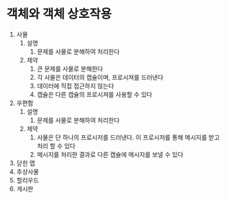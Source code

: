 # 객체와 객체 상호작용

1. 사물
    1. 설명
       1. 문제를 사물로 분해하여 처리한다
    1. 제약
        1. 큰 문제를 사물로 분해한다
        1. 각 사물은 데이터의 캡슐이며, 프로시져를 드러낸다
        1. 데이터에 직접 접근하지 않는다
        1. 캡슐은 다른 캡슐의 프로시져를 사용할 수 있다
1. 우편함
    1. 설명
        1. 문제를 사물로 분해하여 처리한다
    1. 제약
        1. 사물은 단 하나의 프로시저를 드러낸다. 이 프로시저를 통해 메시지를 받고 처리 할 수 있다
        1. 메시지를 처리한 결과로 다른 캡슐에 메시지를 보낼 수 있다
1. 닫힌 맵
1. 추상사물
1. 할리우드
1. 게시판
